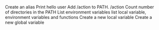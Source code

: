 Create an alias
Print hello user
Add /action to PATH. /action
Count number of directories in the PATH
List environment variables
list local variable, environment variables and functions
Create a new local variable
Create a new global variable
